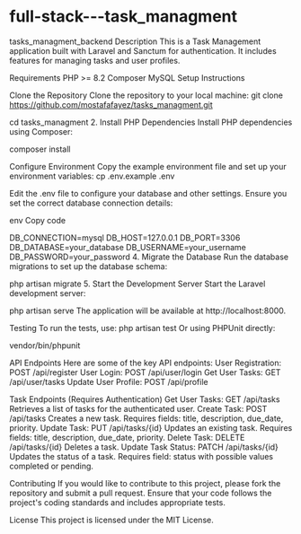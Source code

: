 # full-stack---task_managment


tasks_managment_backend
Description This is a Task Management application built with Laravel and Sanctum for authentication. It includes features for managing tasks and user profiles.

Requirements PHP >= 8.2 Composer MySQL Setup Instructions

Clone the Repository Clone the repository to your local machine:
git clone https://github.com/mostafafayez/tasks_managment.git

cd tasks_managment 2. Install PHP Dependencies Install PHP dependencies using Composer:

composer install

Configure Environment Copy the example environment file and set up your environment variables:
cp .env.example .env

Edit the .env file to configure your database and other settings. Ensure you set the correct database connection details:

env Copy code

DB_CONNECTION=mysql DB_HOST=127.0.0.1 DB_PORT=3306 DB_DATABASE=your_database DB_USERNAME=your_username DB_PASSWORD=your_password 4. Migrate the Database Run the database migrations to set up the database schema:

php artisan migrate 5. Start the Development Server Start the Laravel development server:

php artisan serve The application will be available at http://localhost:8000.

Testing To run the tests, use:
php artisan test Or using PHPUnit directly:

vendor/bin/phpunit

API Endpoints Here are some of the key API endpoints:
User Registration: POST /api/register User Login: POST /api/user/login Get User Tasks: GET /api/user/tasks Update User Profile: POST /api/profile

Task Endpoints (Requires Authentication) Get User Tasks: GET /api/tasks Retrieves a list of tasks for the authenticated user. Create Task: POST /api/tasks Creates a new task. Requires fields: title, description, due_date, priority. Update Task: PUT /api/tasks/{id} Updates an existing task. Requires fields: title, description, due_date, priority. Delete Task: DELETE /api/tasks/{id} Deletes a task. Update Task Status: PATCH /api/tasks/{id} Updates the status of a task. Requires field: status with possible values completed or pending.

Contributing If you would like to contribute to this project, please fork the repository and submit a pull request. Ensure that your code follows the project's coding standards and includes appropriate tests.

License This project is licensed under the MIT License.
